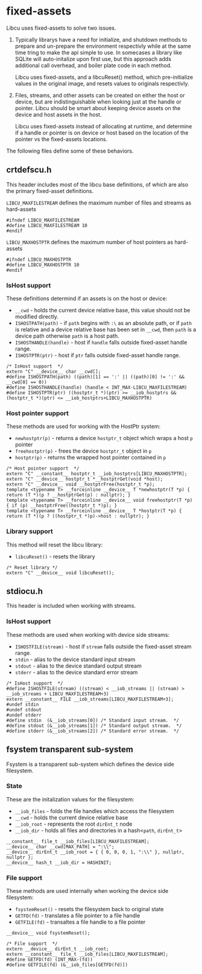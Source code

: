 # fixed-assets

Libcu uses fixed-assets to solve two issues.

1. Typically librarys have a need for initialize, and shutdown methods to prepare and un-prepare the environment respectivly while at the same time tring to make the api simple to use. In somecases a library like SQLite will auto-initalize upon first use, but this approach adds additional call overhead, and boiler plate code in each method.

   Libcu uses fixed-assets, and a libcuReset() method, which pre-initialize values in the original image, and resets values to originals respectivly.

2. Files, streams, and other assets can be created on either the host or device, but are indistinguishable when looking just at the handle or pointer. Libcu should be smart about keeping device assets on the device and host assets in the host.

    Libcu uses fixed-assets instead of allocating at runtime, and determine if a handle or pointer is on device or host based on the location of the pointer vs the fixed-assets locations.


The following files define some of these behaviors.


## crtdefscu.h

This header includes most of the libcu base definitions, of which are also the primary fixed-asset definitions.

`LIBCU_MAXFILESTREAM` defines the maximum number of files and streams as hard-assets
```
#ifndef LIBCU_MAXFILESTREAM
#define LIBCU_MAXFILESTREAM 10
#endif
```

`LIBCU_MAXHOSTPTR` defines the maximum number of host pointers as hard-assets
```
#ifndef LIBCU_MAXHOSTPTR
#define LIBCU_MAXHOSTPTR 10
#endif
```

### IsHost support
These definitions determind if an assets is on the host or device:
* `__cwd` - holds the current device relative base, this value should not be modified directly.
* `ISHOSTPATH(path)` - if `path` begins with `:\` as an absolute path, or if `path` is relative and a device relative base has been set in `__cwd`, then `path` is a device path otherwise `path` is a host path.
* `ISHOSTHANDLE(handle)` - host if `handle` falls outside fixed-asset handle range.
* `ISHOSTPTR(ptr)` - host if `ptr` falls outside fixed-asset handle range.
```
/* IsHost support  */
extern "C" __device__ char __cwd[];
#define ISHOSTPATH(path) ((path)[1] == ':' || ((path)[0] != ':' && __cwd[0] == 0))
#define ISHOSTHANDLE(handle) (handle < INT_MAX-LIBCU_MAXFILESTREAM)
#define ISHOSTPTR(ptr) ((hostptr_t *)(ptr) >= __iob_hostptrs && (hostptr_t *)(ptr) <= __iob_hostptrs+LIBCU_MAXHOSTPTR)
```

### Host pointer support
These methods are used for working with the HostPtr system:
* `newhostptr(p)` - returns a device `hostptr_t` object which wraps a host `p` pointer
* `freehostptr(p)` - frees the device `hostptr_t` object in `p`
* `hostptr(p)` - returns the wrapped host pointer contained in `p`
```
/* Host pointer support  */
extern "C" __constant__ hostptr_t __iob_hostptrs[LIBCU_MAXHOSTPTR];
extern "C" __device__ hostptr_t *__hostptrGet(void *host);
extern "C" __device__ void __hostptrFree(hostptr_t *p);
template <typename T> __forceinline __device__ T *newhostptr(T *p) { return (T *)(p ? __hostptrGet(p) : nullptr); }
template <typename T> __forceinline __device__ void freehostptr(T *p) { if (p) __hostptrFree((hostptr_t *)p); }
template <typename T> __forceinline __device__ T *hostptr(T *p) { return (T *)(p ? ((hostptr_t *)p)->host : nullptr); }
```

### Library support
This method will reset the libcu library:
* `libcuReset()` - resets the library
```
/* Reset library */
extern "C" __device__ void libcuReset();
```


## stdiocu.h

This header is included when working with streams.

### IsHost support
These methods are used when working with device side streams:
* `ISHOSTFILE(stream)` - host if `stream` falls outside the fixed-asset stream range.
* `stdin` - alias to the device standard input stream
* `stdout` - alias to the device standard output stream
* `stderr` - alias to the device standard error stream
```
/* IsHost support  */
#define ISHOSTFILE(stream) ((stream) < __iob_streams || (stream) > __iob_streams + LIBCU_MAXFILESTREAM+3)
extern __constant__ FILE __iob_streams[LIBCU_MAXFILESTREAM+3];
#undef stdin
#undef stdout
#undef stderr
#define stdin  (&__iob_streams[0]) /* Standard input stream.  */
#define stdout (&__iob_streams[1]) /* Standard output stream.  */
#define stderr (&__iob_streams[2]) /* Standard error stream.  */
```


## fsystem transparent sub-system

Fsystem is a transparent sub-system which defines the device side filesystem.

### State
These are the initalization values for the filesystem:
* `__iob_files` - folds the file handles which access the filesystem
* `__cwd` - holds the current device relative base
* `__iob_root` - represents the root `dirEnt_t` node
* `__iob_dir` - holds all files and directories in a hash<`path`, `dirEnt_t`>
```
__constant__ file_t __iob_files[LIBCU_MAXFILESTREAM];
__device__ char __cwd[MAX_PATH] = ":\\";
__device__ dirEnt_t __iob_root = { { 0, 0, 0, 1, ":\\" }, nullptr, nullptr };
__device__ hash_t __iob_dir = HASHINIT;
```

### File support
These methods are used internally when working the device side filesystem:
* `fsystemReset()` - resets the filesystem back to original state
* `GETFD(fd)` - translates a file pointer to a file handle
* `GETFILE(fd)` - transaltes a file handle to a file pointer
```
__device__ void fsystemReset();

/* File support  */
extern __device__ dirEnt_t __iob_root;
extern __constant__ file_t __iob_files[LIBCU_MAXFILESTREAM];
#define GETFD(fd) (INT_MAX-(fd))
#define GETFILE(fd) (&__iob_files[GETFD(fd)])
```